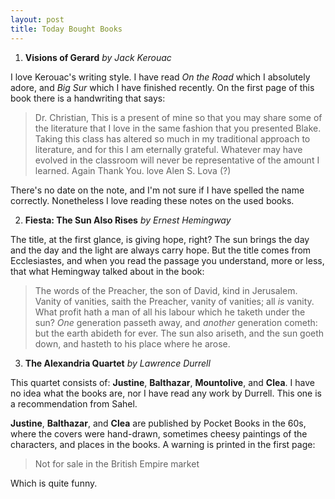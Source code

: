 ```yaml
---
layout: post
title: Today Bought Books
---
```


1. **Visions of Gerard** *by Jack Kerouac*

I love Kerouac's writing style. I have read *On the Road* which I absolutely adore, and *Big Sur* which I have
finished recently. On the first page of this book there is a handwriting that says:

> Dr. Christian,
>           This is a present
> of mine so that you may share
> some of the literature that
> I love in the same fashion
> that you presented Blake.
> Taking this class has
> altered so much in my
> traditional approach to
> literature, and for this
> I am eternally grateful.
> Whatever may have evolved
> in the classroom will never
> be representative of the
> amount I learned. Again
> Thank You.
>           love
>           Alen S. Lova (?)

There's no date on the note, and I'm not sure if I have spelled the name correctly.
Nonetheless I love reading these notes on the used books.

2. **Fiesta: The Sun Also Rises** *by Ernest Hemingway*

The title, at the first glance, is giving hope, right? The sun brings the day and the day
and the light are always carry hope. But the title comes from Ecclesiastes, and when you read the passage
you understand, more or less, that what Hemingway talked about in the book:

> The words of the Preacher, the son of David, kind in Jerusalem.
> Vanity of vanities, saith the Preacher, vanity of vanities; all *is* vanity.
> What profit hath a man of all his labour which he taketh under the sun?
> *One* generation passeth away, and *another* generation cometh: but the earth abideth for ever.
> The sun also ariseth, and the sun goeth down, and hasteth to his place where he arose.

3. **The Alexandria Quartet** *by Lawrence Durrell*

This quartet consists of: **Justine**, **Balthazar**, **Mountolive**, and **Clea**.
I have no idea what the books are, nor I have read any work by Durrell. This one
is a recommendation from Sahel.

**Justine**, **Balthazar**, and **Clea** are published by Pocket Books in the 60s, where the covers were
hand-drawn, sometimes cheesy paintings of the characters, and places in the books. A warning is printed
in the first page: 

> Not for sale in the British Empire market

Which is quite funny.

